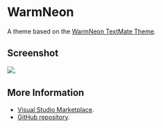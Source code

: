 # WarmNeon

A theme based on the [WarmNeon TextMate Theme](http://colorsublime.com/theme/WarmNeon).


## Screenshot
![](https://raw.githubusercontent.com/gerane/VSCodeThemes/master/gerane.Theme-WarmNeon/screenshot.png).


## More Information
* [Visual Studio Marketplace](https://marketplace.visualstudio.com/items/gerane.Theme-WarmNeon).
* [GitHub repository](https://github.com/gerane/VSCodeThemes).
